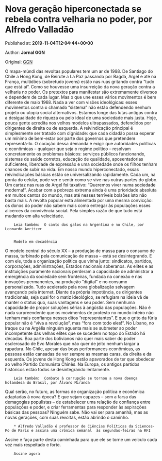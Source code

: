
# Nova geração hiperconectada se rebela contra velharia no poder, por Alfredo Valladão

Published at: **2019-11-04T12:04:44+00:00**

Author: **Jornal GGN**

Original: [GGN](https://jornalggn.com.br/artigos/nova-geracao-hiperconectada-se-rebela-contra-velharia-no-poder-por-alfredo-valladao/)

O mapa-múndi das revoltas populares tem um ar de 1968. De Santiago do Chile a Hong Kong, de Beirute a La Paz passando por Bagdá, Argel e até na França, multidões (sobretudo jovens) estão nas ruas gritando contra “tudo que está aí”. Como se houvesse uma insurreição da nova geração contra a velharia no poder.
Os pretextos para manifestar são extremamente diversos e dependem de cada lugar. Mas o que une esses vários movimentos é bem diferente de maio 1968. Nada a ver com visões ideológicas: esses movimentos contra o chamado “sistema” não estão defendendo nenhum projeto ou utopia social alternativos. Estamos longe das lutas antigas contra a desigualdade de riqueza ou pelo ideal de uma sociedade mais justa.
Hoje, pouca gente acredita nos velhos modelos ultrapassados, defendidos por dirigentes de direita ou de esquerda. A reivindicação principal é simplesmente ser tratado com dignidade: que cada cidadão possa esperar um mínimo de bem-estar por parte dos governos que pretendem representá-lo. O coração dessa demanda é exigir que autoridades políticas e econômicas – qualquer que seja o regime político – resolvam concretamente os problemas básicos: serviços públicos funcionando, sistemas de saúde corretos, educação de qualidade, aposentadorias suficientes, liberdade de expressão e uma sociedade onde os filhos tenham chances de subir na vida.
Em nosso mundo hiperconectado, essas reivindicações básicas estão se universalizando rapidamente. Cada um, na ponta do celular, pode ver e sentir como se vive nas outras partes do globo. Um cartaz nas ruas de Argel foi taxativo: “Queremos viver numa sociedade moderna!”. Acabar com a pobreza extrema ainda é uma prioridade absoluta em muitos cantos do mundo, mas até nesses terríveis bolsões isto não basta mais. A revolta popular está alimentada por uma mesma convicção: os donos do poder não sabem mais como entregar às populações esses alicerces da convivência social. Pela simples razão de que tudo está mudando em alta velocidade.

        Leia também:  O canto dos galos na Argentina e no Chile, por Leonardo Avritzer
      

        Modelo em decadência
      
O modelo central do século XX – a produção de massa para o consumo de massa, turbinado pela comunicação de massa – está se desintegrando. E com ele, toda a organização política que vinha junto: sindicatos, partidos, corporações, administrações, Estados nacionais soberanos. As elites e as instituições puramente nacionais perderam a capacidade de administrar a emergência da sociedade sem fronteiras, fundada na conexão e nas inovações permanentes, na produção “digital” e no consumo personalizado. Tudo acelerado pela nova globalização selvagem avançando pela internet. Diante da própria impotência, os dirigentes tradicionais, seja qual for o matiz ideológico, se refugiam na ideia vã de manter o status quo, suas vantagens e seu poder. Sem nenhuma capacidade de propor soluções sérias à angústia das populações.
Não é nada surpreendente que os movimentos de protesto no mundo inteiro não tenham mais confiança nesses ditos “representantes”. E que o grito da fúria popular não é “viva a revolução”, mas “fora com todo eles!”. No Líbano, no Iraque ou na Argélia ninguém aguenta mais se submeter ao poder incompetente das velhas elites que se sucedem no topo do Estado há décadas. Boa parte dos bolivianos não quer mais saber do poder esclerosado de Evo Morales que não quer de jeito nenhum largar a rapadura. No Chile, apesar das boas performances econômicas, as pessoas estão cansadas de ver sempre as mesmas caras, da direita e da esquerda. Os jovens de Hong Kong estão apavorados de ter que obedecer ao velho Partido Comunista Chinês. Na Europa, os antigos partidos históricos estão todos se desintegrando lentamente.

        Leia também:  Combate à corrupção se tornou a nova doença holandesa do Brasil, por Álvaro Miranda
      
Qual serão, no futuro, as formas de organização política e econômica adaptadas à nova época? E que sejam capazes – sem a farsa das demagogias populistas – de estabelecer uma relação de confiança entre populações e poder, e criar ferramentas para responder às aspirações básicas das pessoas? Ninguém sabe. Não vai ser para amanhã, mas as novas gerações, com suas revoltas, estão abrindo o caminho.

        * Alfredo Valladão é professor de Ciências Políticas da Sciences-Po de Paris e assina uma crônica semanal  às segundas-feiras na RFI
      
Assine e faça parte desta caminhada para que ele se torne um veículo cada vez mais respeitado e forte.

        Assine agora
      
